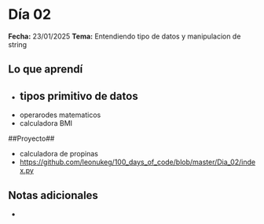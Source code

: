 # Día 02
**Fecha:** 23/01/2025
**Tema:**   Entendiendo tipo de datos y manipulacion de string 

## Lo que aprendí
- tipos primitivo de datos 
  - 
- operarodes matematicos
-  calculadora BMI

##Proyecto##
- calculadora de propinas
- https://github.com/leonukeg/100_days_of_code/blob/master/Dia_02/index.py

## Notas adicionales
- 
